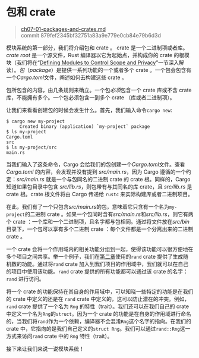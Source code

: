 # 包和 crate

> [ch07-01-packages-and-crates.md](https://github.com/rust-lang/book/blob/master/src/ch07-01-packages-and-crates.md)
> <br>
> commit 879fef2345bf32751a83a9e779e0cb84e79b6d3d

模块系统的第一部分，我们将介绍包和 crate 。 crate 是一个二进制项或者库。*crate root* 是一个源文件，Rust 编译器以它为起始点，并构成你的 crate 的根模块（我们将在“[Defining Modules to Control Scope and Privacy](https://github.com/rust-lang/book/blob/master/src/ch07-02-defining-modules-to-control-scope-and-privacy.md)”一节深入解读）。*包*（*package*）是提供一系列功能的一个或者多个 crate 。一个包会包含有一个*Cargo.toml*文件，阐述如何去构建这些 crate 。

包所包含的内容，由几条规则来确立。一个包*必须*包含一个 crate 库或不含 crate 库，不能拥有多个。一个包必须包含一到多个 crate （库或者二进制项）。

让我们来看看创建包的时候会发生什么。首先，我们输入命令`cargo new`:

```text
$ cargo new my-project
     Created binary (application) `my-project` package
$ ls my-project
Cargo.toml
src
$ ls my-project/src
main.rs
```

当我们输入了这条命令，Cargo 会给我们的包创建一个*Cargo.toml*文件。查看 *Cargo.toml* 的内容，会发现并没有提到 *src/main.rs*，因为 Cargo 遵循的一个约定：*src/main.rs* 就是一个与包同名的二进制 crate 的 crate 根。同样的，Cargo 知道如果包目录中包含 *src/lib.rs*，则包带有与其同名的库 crate，且 *src/lib.rs* 是 crate 根。crate 根文件将由 Cargo 传递给 `rustc` 来实际构建库或者二进制项目。

在此，我们有了一个只包含*src/main.rs*的包，意味着它只含有一个名为`my-project`的二进制 crate 。如果一个包同时含有*src/main.rs*和*src/lib.rs*，则它有两个 crate ：一个库和一个二进制项，且名字都与包相同。通过将文件放在*src/bin*目录下，一个包可以享有多个二进制 crate ：每个文件都是一个分离出来的二进制 crate 。

一个 crate 会将一个作用域内的相关功能分组到一起，使得该功能可以很方便地在多个项目之间共享。举一个例子，我们在[第二章](https://github.com/rust-lang/book/blob/master/src/ch02-00-guessing-game-tutorial.md#generating-a-random-number)使用的`rand` crate 提供了生成随机数的功能。通过将`rand` crate 加入到我们项目的作用域中，我们就可以在自己的项目中使用该功能。`rand` crate 提供的所有功能都可以通过该 crate 的名字：`rand` 进行访问。

将一个 crate 的功能保持在其自身的作用域中，可以知晓一些特定的功能是在我们的 crate 中定义的还是在 `rand` crate 中定义的，这可以防止潜在的冲突。例如，`rand` crate 提供了一个名为 `Rng` 的特性（trait）。我们还可以在我们自己的 crate 中定义一个名为`Rng`的`struct`。因为一个 crate 的功能是在自身的作用域进行命名的，当我们将`rand`作为一个依赖，编译器不会混淆`Rng`这个名字的指向。在我们的 crate 中，它指向的是我们自己定义的`struct Rng`。我们可以通过`rand::Rng`这一方式来访问`rand` crate 中的 `Rng` 特性（trait）。

接下来让我们来说一说模块系统！
